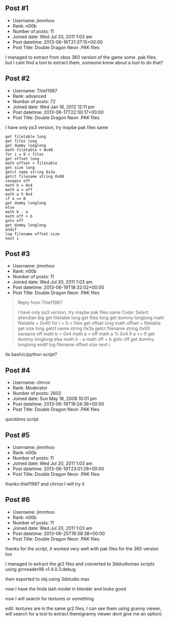 ## Post #1
- Username: jimmhoo
- Rank: n00b
- Number of posts: 11
- Joined date: Wed Jul 20, 2011 1:03 am
- Post datetime: 2013-06-16T21:37:15+00:00
- Post Title: Double Dragon Neon .PAK files

I managed to extract from xbox 360 version of the game some .pak files, but I cant find a tool to extract them, someone know about a tool to do that?
## Post #2
- Username: Thief1987
- Rank: advanced
- Number of posts: 72
- Joined date: Wed Jan 18, 2012 12:11 pm
- Post datetime: 2013-06-17T22:30:17+00:00
- Post Title: Double Dragon Neon .PAK files

I have only ps3 version, try maybe pak files same

```
get filetable long
get files long
get dummy longlong
math filetable + 0x40
for i = 0 < files
get offset long
math offset + filetable
get size long
getct name string 0x3a
getct filename string 0x00
savepos off
math b = 0x4
math a = off
math a % 0x4
if a == 0
get dummy longlong
else
math b - a
math off + b
goto off
get dummy longlong
endif
log filename offset size
next i  
```
## Post #3
- Username: jimmhoo
- Rank: n00b
- Number of posts: 11
- Joined date: Wed Jul 20, 2011 1:03 am
- Post datetime: 2013-06-19T18:32:02+00:00
- Post Title: Double Dragon Neon .PAK files

> Reply from Thief1987
>
> I have only ps3 version, try maybe pak files same
Code: Select allendian big
get filetable long
get files long
get dummy longlong
math filetable + 0x40
for i = 0 < files
get offset long
math offset + filetable
get size long
getct name string 0x3a
getct filename string 0x00
savepos off
math b = 0x4
math a = off
math a % 0x4
if a == 0
get dummy longlong
else
math b - a
math off + b
goto off
get dummy longlong
endif
log filename offset size
next i

its bash/c/python script?
## Post #4
- Username: chrrox
- Rank: Moderator
- Number of posts: 2602
- Joined date: Sun May 18, 2008 10:01 pm
- Post datetime: 2013-06-19T19:24:36+00:00
- Post Title: Double Dragon Neon .PAK files

quickbms script
## Post #5
- Username: jimmhoo
- Rank: n00b
- Number of posts: 11
- Joined date: Wed Jul 20, 2011 1:03 am
- Post datetime: 2013-06-19T23:01:28+00:00
- Post Title: Double Dragon Neon .PAK files

thanks thief1987 and chrrox I will try it
## Post #6
- Username: jimmhoo
- Rank: n00b
- Number of posts: 11
- Joined date: Wed Jul 20, 2011 1:03 am
- Post datetime: 2013-06-25T19:38:38+00:00
- Post Title: Double Dragon Neon .PAK files

thanks for the script, it worked very well with pak files for the 360 version too

I managed to extract the gr2 files and converted to 3dstudiomax scripts using grnreader98 v1.4.0.3.debug

then exported to obj using 3dstudio max

now I have the linda lash model in blender and looks good

now I will search for textures or something


edit: textures are in the same gr2 files, I can see them using granny viewer, will search for a tool to extract them(granny viewer dont give me an option)

